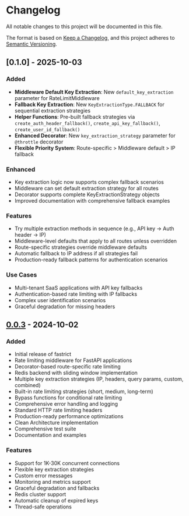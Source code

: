 # Changelog

All notable changes to this project will be documented in this file.

The format is based on [Keep a Changelog](https://keepachangelog.com/en/1.0.0/),
and this project adheres to [Semantic Versioning](https://semver.org/spec/v2.0.0.html).

## [0.1.0] - 2025-10-03

### Added
- **Middleware Default Key Extraction**: New `default_key_extraction` parameter for RateLimitMiddleware
- **Fallback Key Extraction**: New `KeyExtractionType.FALLBACK` for sequential extraction strategies
- **Helper Functions**: Pre-built fallback strategies via `create_auth_header_fallback()`, `create_api_key_fallback()`, `create_user_id_fallback()`
- **Enhanced Decorator**: New `key_extraction_strategy` parameter for `@throttle` decorator
- **Flexible Priority System**: Route-specific > Middleware default > IP fallback

### Enhanced
- Key extraction logic now supports complex fallback scenarios
- Middleware can set default extraction strategy for all routes
- Decorator supports complete KeyExtractionStrategy objects
- Improved documentation with comprehensive fallback examples

### Features
- Try multiple extraction methods in sequence (e.g., API key → Auth header → IP)
- Middleware-level defaults that apply to all routes unless overridden
- Route-specific strategies override middleware defaults
- Automatic fallback to IP address if all strategies fail
- Production-ready fallback patterns for authentication scenarios

### Use Cases
- Multi-tenant SaaS applications with API key fallbacks
- Authentication-based rate limiting with IP fallbacks
- Complex user identification scenarios
- Graceful degradation for missing headers

## [0.0.3] - 2024-10-02

### Added
- Initial release of fastrict
- Rate limiting middleware for FastAPI applications
- Decorator-based route-specific rate limiting
- Redis backend with sliding window implementation
- Multiple key extraction strategies (IP, headers, query params, custom, combined)
- Built-in rate limiting strategies (short, medium, long-term)
- Bypass functions for conditional rate limiting
- Comprehensive error handling and logging
- Standard HTTP rate limiting headers
- Production-ready performance optimizations
- Clean Architecture implementation
- Comprehensive test suite
- Documentation and examples

### Features
- Support for 1K-30K concurrent connections
- Flexible key extraction strategies
- Custom error messages
- Monitoring and metrics support
- Graceful degradation and fallbacks
- Redis cluster support
- Automatic cleanup of expired keys
- Thread-safe operations

[0.0.3]: https://github.com/msameim181/fastrict/releases/tag/v0.0.3
